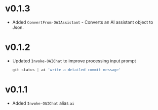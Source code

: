 # v0.1.3

- Added `ConvertFrom-OAIAssistant` - Converts an AI assistant object to Json.   

# v0.1.2

- Updated `Invoke-OAIChat` to improve processing input prompt

    ```powershell
    git status | ai 'write a detailed commit message'
    ```

# v0.1.1

- Added `Invoke-OAIChat` alias `ai`